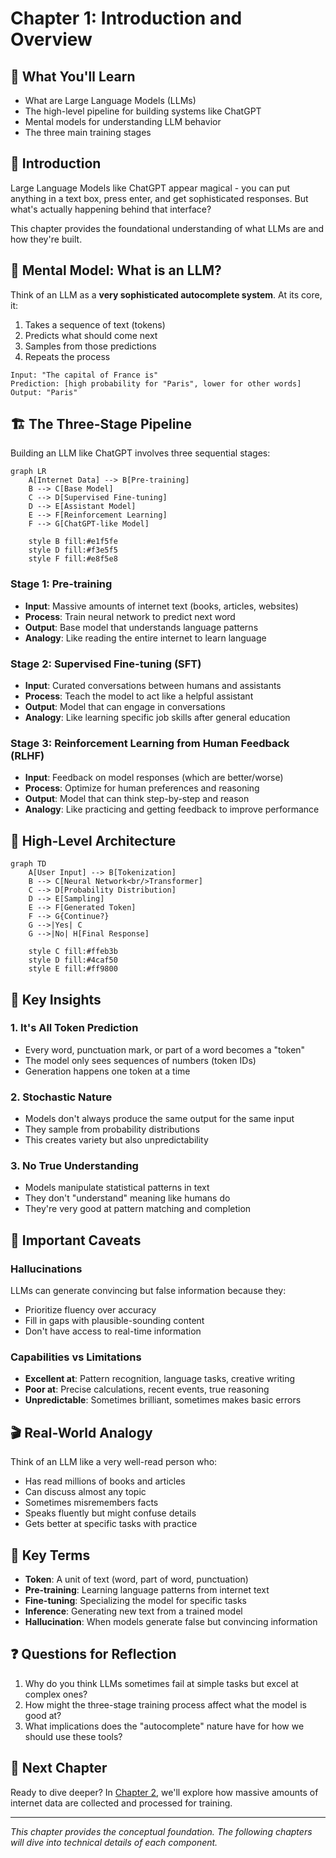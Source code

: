 # Chapter 1: Introduction and Overview

## 🎯 What You'll Learn

- What are Large Language Models (LLMs)
- The high-level pipeline for building systems like ChatGPT
- Mental models for understanding LLM behavior
- The three main training stages

## 📖 Introduction

Large Language Models like ChatGPT appear magical - you can put anything in a text box, press enter, and get sophisticated responses. But what's actually happening behind that interface?

This chapter provides the foundational understanding of what LLMs are and how they're built.

## 🧠 Mental Model: What is an LLM?

Think of an LLM as a **very sophisticated autocomplete system**. At its core, it:

1. Takes a sequence of text (tokens)
2. Predicts what should come next
3. Samples from those predictions
4. Repeats the process

```
Input: "The capital of France is"
Prediction: [high probability for "Paris", lower for other words]
Output: "Paris"
```

## 🏗 The Three-Stage Pipeline

Building an LLM like ChatGPT involves three sequential stages:

```mermaid
graph LR
    A[Internet Data] --> B[Pre-training]
    B --> C[Base Model]
    C --> D[Supervised Fine-tuning]
    D --> E[Assistant Model]
    E --> F[Reinforcement Learning]
    F --> G[ChatGPT-like Model]
    
    style B fill:#e1f5fe
    style D fill:#f3e5f5
    style F fill:#e8f5e8
```

### Stage 1: Pre-training
- **Input**: Massive amounts of internet text (books, articles, websites)
- **Process**: Train neural network to predict next word
- **Output**: Base model that understands language patterns
- **Analogy**: Like reading the entire internet to learn language

### Stage 2: Supervised Fine-tuning (SFT)
- **Input**: Curated conversations between humans and assistants
- **Process**: Teach the model to act like a helpful assistant
- **Output**: Model that can engage in conversations
- **Analogy**: Like learning specific job skills after general education

### Stage 3: Reinforcement Learning from Human Feedback (RLHF)
- **Input**: Feedback on model responses (which are better/worse)
- **Process**: Optimize for human preferences and reasoning
- **Output**: Model that can think step-by-step and reason
- **Analogy**: Like practicing and getting feedback to improve performance

## 🔄 High-Level Architecture

```mermaid
graph TD
    A[User Input] --> B[Tokenization]
    B --> C[Neural Network<br/>Transformer]
    C --> D[Probability Distribution]
    D --> E[Sampling]
    E --> F[Generated Token]
    F --> G{Continue?}
    G -->|Yes| C
    G -->|No| H[Final Response]
    
    style C fill:#ffeb3b
    style D fill:#4caf50
    style E fill:#ff9800
```

## 🎯 Key Insights

### 1. It's All Token Prediction
- Every word, punctuation mark, or part of a word becomes a "token"
- The model only sees sequences of numbers (token IDs)
- Generation happens one token at a time

### 2. Stochastic Nature
- Models don't always produce the same output for the same input
- They sample from probability distributions
- This creates variety but also unpredictability

### 3. No True Understanding
- Models manipulate statistical patterns in text
- They don't "understand" meaning like humans do
- They're very good at pattern matching and completion

## 🤔 Important Caveats

### Hallucinations
LLMs can generate convincing but false information because they:
- Prioritize fluency over accuracy
- Fill in gaps with plausible-sounding content
- Don't have access to real-time information

### Capabilities vs Limitations
- **Excellent at**: Pattern recognition, language tasks, creative writing
- **Poor at**: Precise calculations, recent events, true reasoning
- **Unpredictable**: Sometimes brilliant, sometimes makes basic errors

## 🎬 Real-World Analogy

Think of an LLM like a very well-read person who:
- Has read millions of books and articles
- Can discuss almost any topic
- Sometimes misremembers facts
- Speaks fluently but might confuse details
- Gets better at specific tasks with practice

## 📝 Key Terms

- **Token**: A unit of text (word, part of word, punctuation)
- **Pre-training**: Learning language patterns from internet text
- **Fine-tuning**: Specializing the model for specific tasks
- **Inference**: Generating new text from a trained model
- **Hallucination**: When models generate false but convincing information

## ❓ Questions for Reflection

1. Why do you think LLMs sometimes fail at simple tasks but excel at complex ones?
2. How might the three-stage training process affect what the model is good at?
3. What implications does the "autocomplete" nature have for how we should use these tools?

## 🔗 Next Chapter

Ready to dive deeper? In [Chapter 2](../02-data-processing/README.md), we'll explore how massive amounts of internet data are collected and processed for training.

---

*This chapter provides the conceptual foundation. The following chapters will dive into technical details of each component.*
